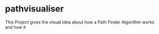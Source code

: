 # pathvisualiser
This Project gives the visual Idea about how a Path Finder Algorithm works and how it
